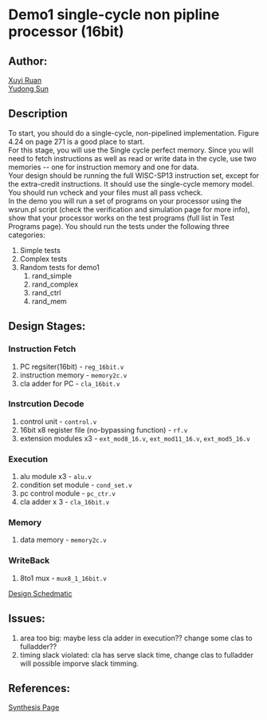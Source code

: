 # Demo1 single-cycle non pipline processor (16bit)


## Author: 
[Xuyi Ruan](https://github.com/ruanxuyi)  
[Yudong Sun](https://github.com/Suncuss)


## Description

To start, you should do a single-cycle, non-pipelined implementation. Figure 4.24 on page 271 is a good place to start.  
For this stage, you will use the Single cycle perfect memory. Since you will need to fetch instructions as well as read or write data in the cycle, use two memories -- one for instruction memory and one for data.  
Your design should be running the full WISC-SP13 instruction set, except for the extra-credit instructions. It should use the single-cycle memory model. You should run vcheck and your files must all pass vcheck.  
In the demo you will run a set of programs on your processor using the wsrun.pl script (check the verification and simulation page for more info), show that your processor works on the test programs (full list in Test Programs page). You should run the tests under the following three categories:  
1. Simple tests  
2. Complex tests  
3. Random tests for demo1  
    1. rand_simple  
    2. rand_complex  
    3. rand_ctrl  
    4. rand_mem  


## Design Stages:

### Instruction Fetch
1. PC regsiter(16bit)  - `reg_16bit.v`  
2. instruction memory - `memory2c.v`  
3. cla adder for PC - `cla_16bit.v`  

### Instrcution Decode
1. control unit - `control.v`  
2. 16bit x8 register file (no-bypassing function) - `rf.v`  
3. extension modules x3 - `ext_mod8_16.v`, `ext_mod11_16.v`, `ext_mod5_16.v`  

### Execution
1. alu module x3 - `alu.v`  
2. condition set module - `cond_set.v`  
3. pc control module - `pc_ctr.v`  
4. cla adder x 3 - `cla_16bit.v`  

### Memory
1. data memory - `memory2c.v` 
 
### WriteBack
1. 8to1 mux - `mux8_1_16bit.v`  


[Design Schedmatic](demo1_schematic.pdf) 



## Issues: 

1. area too big: maybe less cla adder in execution?? change some clas to fulladder??   
2. timing slack violated: cla has serve slack time, change clas to fulladder will possible imporve slack timming.   



## References: 
[Synthesis Page](http://pages.cs.wisc.edu/~karu/courses/cs552/spring2016//wiki/index.php/Synthesis/Synthesis)
